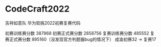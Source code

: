 # CodeCraft2022
吉祥如意队 华为软挑2022初赛复赛代码

初赛训练赛分数 387968
初赛正式赛分数 2858756
复赛训练赛分数 485552
复赛正式赛分数 895160（没发现官方判题器bug的情况下）
成渝初赛32 -> 复赛17
